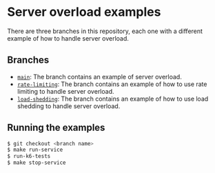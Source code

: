 # Server overload examples

There are three branches in this repository, each one with a different example 
of how to handle server overload.

## Branches

- [`main`](https://github.com/ivanlemeshev/serveroverload/tree/main): The branch contains an example of server overload.
- [`rate-limiting`](https://github.com/ivanlemeshev/serveroverload/tree/rate-limiting): The branch contains an example of how to use rate limiting to 
  handle server overload.
- [`load-shedding`](https://github.com/ivanlemeshev/serveroverload/tree/load-shedding): The branch contains an example of how to use load shedding to 
  handle server overload.

## Running the examples

```bash
$ git checkout <branch name>
$ make run-service
$ run-k6-tests
$ make stop-service
```
